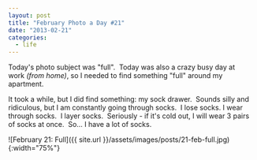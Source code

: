 ```yaml
---
layout: post
title: "February Photo a Day #21"
date: "2013-02-21"
categories:
  - life
---
```


Today's photo subject was "full".  Today was also a crazy busy day at work _(from home)_, so I needed to find something "full" around my apartment.

It took a while, but I did find something: my sock drawer.  Sounds silly and ridiculous, but I am constantly going through socks.  I lose socks. I wear through socks.  I layer socks.  Seriously - if it's cold out, I will wear 3 pairs of socks at once.  So... I have a lot of socks.

![February 21: Full]({{ site.url }}/assets/images/posts/21-feb-full.jpg){:width="75%"}
